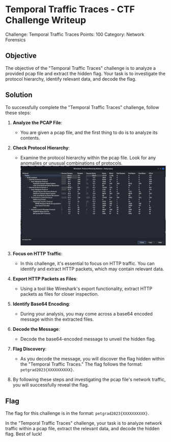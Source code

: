 # Temporal Traffic Traces - CTF Challenge Writeup

Challenge: Temporal Traffic Traces
Points: 100
Category: Network Forensics

## Objective
The objective of the "Temporal Traffic Traces" challenge is to analyze a provided pcap file and extract the hidden flag. Your task is to investigate the protocol hierarchy, identify relevant data, and decode the flag.

## Solution
To successfully complete the "Temporal Traffic Traces" challenge, follow these steps:

1. **Analyze the PCAP File**:
   - You are given a pcap file, and the first thing to do is to analyze its contents.

2. **Check Protocol Hierarchy**:
   - Examine the protocol hierarchy within the pcap file. Look for any anomalies or unusual combinations of protocols.
![Protocol Hierarchy](protocol.png)

3. **Focus on HTTP Traffic**:
   - In this challenge, it's essential to focus on HTTP traffic. You can identify and extract HTTP packets, which may contain relevant data.

4. **Export HTTP Packets as Files**:
   - Using a tool like Wireshark's export functionality, extract HTTP packets as files for closer inspection.

5. **Identify Base64 Encoding**:
   - During your analysis, you may come across a base64 encoded message within the extracted files.

6. **Decode the Message**:
   - Decode the base64-encoded message to unveil the hidden flag.

7. **Flag Discovery**:
   - As you decode the message, you will discover the flag hidden within the "Temporal Traffic Traces." The flag follows the format: `petgrad2023{XXXXXXXXXX}`.

8. By following these steps and investigating the pcap file's network traffic, you will successfully reveal the flag.

## Flag
The flag for this challenge is in the format: `petgrad2023{XXXXXXXXXX}`.

In the "Temporal Traffic Traces" challenge, your task is to analyze network traffic within a pcap file, extract the relevant data, and decode the hidden flag. Best of luck!
